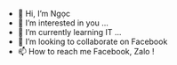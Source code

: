 - 👋 Hi, I’m Ngọc
- 👀 I’m interested in you ...
- 🌱 I’m currently learning IT ...
- 💞️ I’m looking to collaborate on Facebook
- 📫 How to reach me Facebook, Zalo !

<!---
qngocc/qngocc is a ✨ special ✨ repository because its `README.md` (this file) appears on your GitHub profile.
You can click the Preview link to take a look at your changes.
--->

